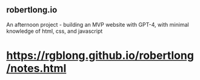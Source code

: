 ## robertlong.io
An afternoon project - building an MVP website with GPT-4, with minimal knowledge of html, css, and javascript

# https://rgblong.github.io/robertlong/notes.html
